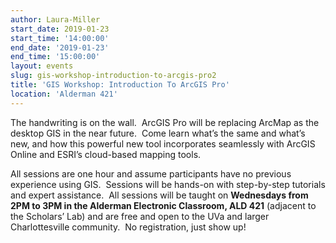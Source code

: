 ```yaml
---
author: Laura-Miller
start_date: 2019-01-23
start_time: '14:00:00'
end_date: '2019-01-23'
end_time: '15:00:00'
layout: events
slug: gis-workshop-introduction-to-arcgis-pro2
title: 'GIS Workshop: Introduction To ArcGIS Pro'
location: 'Alderman 421'
---
```

The handwriting is on the wall.  ArcGIS Pro will be replacing ArcMap as the desktop GIS in the near future.  Come learn what’s the same and what’s new, and how this powerful new tool incorporates seamlessly with ArcGIS Online and ESRI’s cloud-based mapping tools.

All sessions are one hour and assume participants have no previous experience using GIS.  Sessions will be hands-on with step-by-step tutorials and expert assistance.  All sessions will be taught on **Wednesdays from 2PM to 3PM in the Alderman Electronic Classroom, ALD 421** (adjacent to the Scholars’ Lab) and are free and open to the UVa and larger Charlottesville community.  No registration, just show up!
